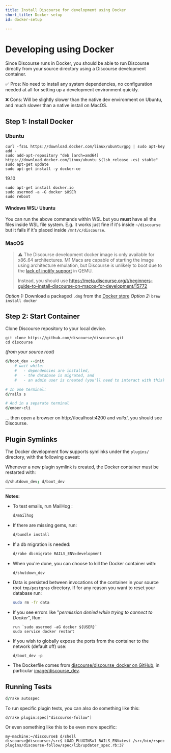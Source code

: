 ```yaml
---
title: Install Discourse for development using Docker
short_title: Docker setup
id: docker-setup

---
```

<div data-theme-toc="true"> </div>

# Developing using Docker

Since Discourse runs in Docker, you should be able to run Discourse directly from your source directory using a Discourse development container. 

 :white_check_mark: Pros: No need to install any system dependencies, no configuration needed at all for setting up a development environment quickly.

:x: Cons: Will be slightly slower than the native dev environment on Ubuntu, and much slower than a native install on MacOS.

## Step 1: Install Docker
### Ubuntu

```
curl -fsSL https://download.docker.com/linux/ubuntu/gpg | sudo apt-key add -
sudo add-apt-repository "deb [arch=amd64] https://download.docker.com/linux/ubuntu $(lsb_release -cs) stable"
sudo apt-get update
sudo apt-get install -y docker-ce
```
19.10
```
sudo apt-get install docker.io
sudo usermod -a -G docker $USER
sudo reboot
```

#### Windows WSL: Ubuntu
You can run the above commands within WSL but you **must** have all the files inside WSL file system. E.g. it works just fine if it's inside `~/discourse` but it fails if it's placed inside `/mnt/c/discourse`.

### MacOS

> :warning: The Discourse development docker image is only available for x86_64 architectures. M1 Macs are capable of starting the image using architecture emulation, but Discourse is unlikely to boot due to the [lack of inotify support](https://github.com/discourse/discourse/pull/13117) in QEMU. 
> 
> Instead, you should use https://meta.discourse.org/t/beginners-guide-to-install-discourse-on-macos-for-development/15772

_Option 1:_ Download a packaged `.dmg` from the [Docker store](https://store.docker.com/editions/community/docker-ce-desktop-mac)
_Option 2:_ `brew install docker`



## Step 2: Start Container
Clone Discourse repository to your local device.
```
git clone https://github.com/discourse/discourse.git
cd discourse
```

_(from your source root)_

```ruby
d/boot_dev --init
    # wait while:
    #   - dependencies are installed,
    #   - the database is migrated, and
    #   - an admin user is created (you'll need to interact with this)

# In one terminal:
d/rails s

# And in a separate terminal
d/ember-cli
```

... then open a browser on http://localhost:4200 and _voila!_, you should see Discourse.

## Plugin Symlinks

The Docker development flow supports symlinks under the `plugins/` directory, with the following caveat:

Whenever a new plugin symlink is created, the Docker container must be restarted with:

 ```sh
 d/shutdown_dev; d/boot_dev
 ```
---

**Notes:** 

- To test emails, run MailHog :

  ```sh
  d/mailhog
   ```

- If there are missing gems, run:

  ```sh
  d/bundle install
   ```

- If a db migration is needed:

  ```sh
  d/rake db:migrate RAILS_ENV=development
   ```

- When you're done, you can choose to kill the Docker container with:

  ```sh
  d/shutdown_dev
   ```


- Data is persisted between invocations of the container in your source root `tmp/postgres` directory. If for any reason you want to reset your database run:

   ```sh
   sudo rm -fr data
   ```


- If you see errors like "_permission denied while trying to connect to Docker_", Run:
  ```
  run `sudo usermod -aG docker ${USER}` 
  sudo service docker restart
  ```
- If you wish to globally expose the ports from the container to the network (default off) use:
  ```
  d/boot_dev -p
  ```
- The Dockerfile comes from [discourse/discourse_docker on GitHub](https://github.com/discourse/discourse_docker), in particular [image/discourse_dev](https://github.com/discourse/discourse_docker/tree/master/image/discourse_dev).

## Running Tests

```ruby
d/rake autospec
```

To run specific plugin tests, you can also do something like this:

```
d/rake plugin:spec["discourse-follow"]
```
Or even something like this to be even more specific:

```
my-machine:~/discourse$ d/shell
discourse@discourse:/src$ LOAD_PLUGINS=1 RAILS_ENV=test /src/bin/rspec plugins/discourse-follow/spec/lib/updater_spec.rb:37
```
